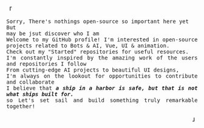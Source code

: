 <p align="left"><b><samp>「</samp></b></p>
  <p style="    width: 450px margin:auto;text-align: justify;" align="center">
    <samp >  
      Sorry, There's nothings open-source so important here yet <br>
      But <br>
       may be jsut discover who I am  <br>
Welcome to my GitHub profile! I'm interested in open-source projects related to Bots & AI, Vue, UI & animation. <br> Check out my "Started" repositories for useful resources.<br>
I'm constantly inspired by the amazing work of the users and repositories I follow <br> From cutting-edge AI projects to beautiful UI designs,<br> 
I'm always on the lookout for opportunities to contribute and collaborate <br>
      I believe that <i><b> a ship in a harbor is safe, but that is not what ships built for.</b></i>  <br> so Let's set sail and build something truly remarkable together!
    </samp>
  </p>
<p align="right"><b><samp>」</samp></b></p>
